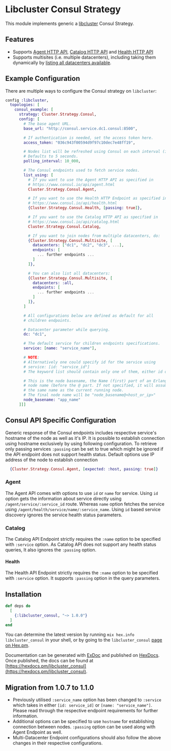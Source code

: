 # Libcluster Consul Strategy

This module implements generic a [libcluster](https://github.com/bitwalker/libcluster) Consul Strategy.

## Features

- Supports [Agent HTTP API](https://www.consul.io/api/agent.html), [Catalog HTTP API](https://www.consul.io/api/catalog.html) and [Health HTTP API](https://www.consul.io/api/health.html)
- Supports multisites (i.e. multiple datacenters), including taking them dynamically by [listing all datacenters available](https://www.consul.io/api/catalog.html#list-datacenters).

## Example Configuration

There are multiple ways to configure the Consul strategy on `libcluster`:

```elixir
config :libcluster,
  topologies: [
    consul_example: [
      strategy: Cluster.Strategy.Consul,
      config: [
        # The base agent URL.
        base_url: "http://consul.service.dc1.consul:8500",

        # If authentication is needed, set the access token here.
        access_token: "036c943f00594d9f97c10dec7e48ff19",

        # Nodes list will be refreshed using Consul on each interval (in µs).
        # Defaults to 5 seconds.
        polling_interval: 10_000,

        # The Consul endpoints used to fetch service nodes.
        list_using: [
          # If you want to use the Agent HTTP API as specified in
          # https://www.consul.io/api/agent.html
          Cluster.Strategy.Consul.Agent,

          # If you want to use the Health HTTP Endpoint as specified in
          # https://www.consul.io/api/health.html
          {Cluster.Strategy.Consul.Health, [passing: true]},

          # If you want to use the Catalog HTTP API as specified in
          # https://www.consul.io/api/catalog.html
          Cluster.Strategy.Consul.Catalog,

          # If you want to join nodes from multiple datacenters, do:
          {Cluster.Strategy.Consul.Multisite, [
            datacenters: ["dc1", "dc2", "dc3", ...],
            endpoints: [
              ... further endpoints ...
            ]
          ]},

          # You can also list all datacenters:
          {Cluster.Strategy.Consul.Multisite, [
            datacenters: :all,
            endpoints: [
              ... further endpoints ...
            ]
          ]},
        ]

        # All configurations below are defined as default for all
        # children endpoints.

        # Datacenter parameter while querying.
        dc: "dc1",

        # The default service for children endpoints specifications.
        service: [name: "service_name"],

        # NOTE:
        # Alternatively one could specify id for the service using
        # service: [id: "service_id"]
        # The keyword list should contain only one of them, either id or name.

        # This is the node basename, the Name (first) part of an Erlang
        # node name (before the @ part. If not specified, it will assume
        # the same name as the current running node.
        # The final node name will be "node_basename@<host_or_ip>"
        node_basename: "app_name"
      ]]]
```

## Consul API Specific Configuration

Generic response of the Consul endpoints includes respective service's hostname of the node as well as it's IP. It is possible to establish connection using hostname exclusively by using following configuration. To retrieve only passing services `:passing` can be set to true which might be ignored if the API endpoint does not support health status. Default options use IP address of the node to establish connection

```elixir
  {Cluster.Strategy.Consul.Agent, [expected: :host, passing: true]}
```

### Agent

The Agent API comes with options to use `id` or `name` for service. Using `id` option gets the information about service directly using `/agent/service/:service_id` route. Whereas `name` option fetches the service using `/agent/health/service/name/:service_name`. Using `id` based service discovery ignores the service health status parameters. 

### Catalog

The Catalog API Endpoint strictly requires the `:name` option to be specified with `:service` option. As Catalog API does not support any health status queries, It also ignores the `:passing` option. 

#### Health

The Health API Endpoint strictly requires the `:name` option to be specified with `:service` option. It supports `:passing` option in the query parameters.


## Installation

```elixir
def deps do
  [
    {:libcluster_consul, "~> 1.0.0"}
  ]
end
```

You can determine the latest version by running `mix hex.info libcluster_consul` in your shell, or by going to the `libcluster_consul` [page on Hex.pm](https://hex.pm/packages/libcluster_consul).

Documentation can be generated with [ExDoc](https://github.com/elixir-lang/ex_doc) and published on [HexDocs](https://hexdocs.pm). Once published, the docs can be found at [https://hexdocs.pm/libcluster_consul](https://hexdocs.pm/libcluster_consul).

## Migration from 1.0.7 to 1.1.0

* Previously utilised `:service_name` option has been changed to `:service` which takes in either `[id: service_id]` or `[name: "service_name"]`. Please read through the respective endpoint requirements for further information.
* Additional options can be specified to use `hostname` for establishing connection between nodes. `:passing` option can be used along with Agent Endpoint as well.
* Multi-Datacenter Endpoint configurations should also follow the above changes in their respective configurations. 